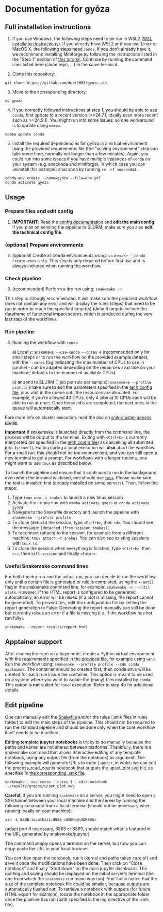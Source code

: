# Documentation for gyōza

## Full installation instructions

1. If you use Windows, the following steps need to be run in WSL2 ([WSL installation instructions](https://learn.microsoft.com/en-us/windows/wsl/install)). If you already have WSL2 or if you use Linux or MacOS X, the following steps need `conda`. If you don't already have it, we recommend installing Miniforge by following the instructions listed in the "Step 1" section of [this tutorial](https://snakemake.readthedocs.io/en/stable/tutorial/setup.html#step-1-installing-miniforge). Continue by running the command lines listed here (clone repo, ...) in the same terminal.

2. Clone this repository:
```
git clone https://github.com/durr1602/gyoza.git
```
3. Move to the corresponding directory:
```
cd gyoza
```
4. If you correctly followed instructions at step 1, you should be able to use `conda`, first update to a recent version (>=24.7.1, ideally even more recent such as >=24.9.1). You might run into some issues, so one workaround is to update using `mamba`:
```
mamba update conda
```

5. Install the required dependencies for gyōza in a virtual environment using the provided requirements file (the "solving environment" step can take some time, normally not longer than a few minutes). Again, you could run into some issues if you have multiple instances of `conda` on your system (e.g. anaconda and miniforge), in which case you can uninstall (for example) anaconda by running `rm -rf anaconda3`.
```
conda env create --name=gyoza --file=env.yml
conda activate gyoza
```
## Usage

### Prepare files and edit config
1. **IMPORTANT**: Read the [config documentation](config/README.md) and **edit the main config**. If you plan on sending the pipeline to SLURM, make sure you also **edit the technical config file**.

### (optional) Prepare environments
2. (optional) Create all conda environments using: `snakemake --conda-create-envs-only`. This step is only required before first use and is always included when running the workflow.

### Check pipeline
3. (recommended) Perform a dry run using: `snakemake -n`

This step is strongly recommended. It will make sure the prepared workflow does not contain any error and will display the rules (steps) that need to be run in order to reach the specified target(s) (default targets include the dataframe of functional impact scores, which is produced during the very last step of the workflow).

### Run pipeline
4. Running the workflow with `conda`

    a) Locally: `snakemake --use-conda --cores 4` (recommended only for small steps or to run the workflow on the provided example dataset, with the `--cores` flag indicating the max number of CPUs to use in parallel - can be adapted depending on the resources available on your machine, defaults to the number of available CPUs).
    
    b) **or** send to SLURM (1 job per rule per sample): `snakemake --profile profile` (make sure to edit the parameters specified in the [tech config file](profile/config.v8+.yaml), jobs wait in the queue until the resources are allocated. For example, if you're allowed 40 CPUs, only 4 jobs at 10 CPUs each will be able to run at once. Once those jobs are completed, the next ones in the queue will automatically start.

Fore more info on cluster execution: read the doc on [smk-cluster-generic plugin](https://github.com/jdblischak/smk-simple-slurm/tree/main)

**Important** If snakemake is launched directly from the command line, the process will be output to the terminal. Exiting with `<Ctrl+C>` is currently interpreted (as specified in the [tech config file](profile/config.v8+.yaml)) as cancelling all submitted jobs (`scancel`). Exiting during a local execution will **also** abort the workflow. For a small run, this should not be too inconvenient, and you can still open a new terminal to get a prompt. For workflows with a longer runtime, one might want to use `tmux` as described below.

To launch the pipeline and ensure that it continues to run in the background even when the terminal is closed, one should use [`tmux`](https://github.com/tmux/tmux/wiki/Getting-Started). Please make sure the tool is installed first (already installed on some servers). Then, follow the steps:
1. Type `tmux new -s snakes` to launch a new tmux session
2. Activate the conda env with `mamba activate gyoza` or `conda activate gyoza`
3. Navigate to the Snakefile directory and launch the pipeline with `snakemake --profile profile`
4. To close (detach) the session, type `<Ctrl+b>`, then `<d>`. You should see the message: `[detached (from session snakes)]`
5. To reconnect (attach) to the session, for example from a different machine: `tmux attach -t snakes`. You can also see existing sessions with `tmux ls`.
6. To close the session when everything is finished, type `<Ctrl+b>`, then `<:>`, then `kill-session` and finally `<Enter>`.

### Useful Snakemake command lines
For both the dry run and the actual run, you can decide to run the workflow only until a certain file is generated or rule is completed, using the `--until` flag in the snakemake command line, for example: `snakemake -n --until stats`. However, if the HTML report is configured to be generated automatically, an error will be raised (if a plot is missing, the report cannot be generated). To prevent this, edit the configuration file by setting the report generation to False. Generating the report manually can still be done but currently raises an error if a file is missing (i.e. if the workflow has not run fully).
```
snakemake --report results/report.html
```

## Apptainer support
After cloning the repo on a login node, create a Python virtual environment with the requirements specified in [the provided file](env.yml), for example using `venv`. Run the workflow using: `snakemake --profile profile --sdm conda apptainer`. The container should be created first, then conda envs will be created for each rule inside the container. This option is meant to be used on a system where you want to isolate the (many) files installed by `conda`. This option is **not** suited for local execution. Refer to step 4b for additional details.

## Edit pipeline
One can manually edit the [Snakefile](workflow/Snakefile) and/or the rules (.smk files in rules folder) to edit the main steps of the pipeline. This should not be required to run the standard pipeline and should be done only when the core workflow itself needs to be modified.
    
**Editing template jupyter notebooks** is tricky to do manually because the paths and kernel are not shared between platforms. Thankfully, there is a snakemake command that allows interactive editing of any template notebook, using any output file (from the notebook) as argument. The following example will generate URLs to open `jupyter`, in which we can edit the process_read_counts notebook that outputs the upset_plot.svg file, as specified in [the corresponding .smk file](workflow/rules/process_read_counts.smk).

```
snakemake --use-conda --cores 1 --edit-notebook ../results/graphs/upset_plot.svg
```

**Careful**, if you are running `snakemake` on a server, you might need to open a SSH tunnel between your local machine and the server by running the following command from a local terminal (should not be necessary when running locally on your machine):
```  
ssh -L 8888:localhost:8888 <USER>@<ADRESS>
```
(adapt port if necessary, 8888 or 8889, should match what is featured in the URL generated by snakemake/jupyter)

The command simply opens a terminal on the server, but now you can copy-paste the URL in your local browser.
    
You can then open the notebook, run it (kernel and paths taken care of) and save it once the modifications have been done. Then click on "Close notebook" and finally "Shut down" on the main jupyter dashboard. The quitting and saving should be displayed on the initial server's terminal (the one from which the `snakemake` command was run). You'll also notice that the size of the template notebook file could be smaller, because outputs are automatically flushed out. To retrieve a notebook with outputs (for future HTML export for example), locate the notebook in the appropriate folder once the pipeline has run (path specified in the log directive of the .smk file).